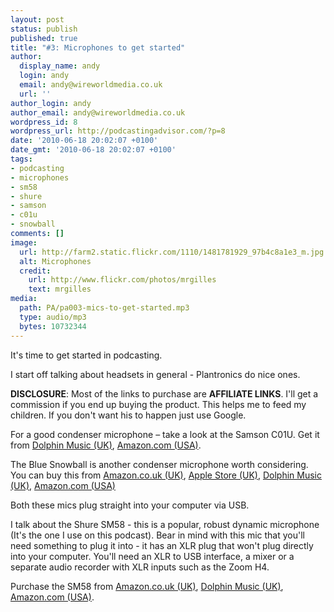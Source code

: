 ```yaml
---
layout: post
status: publish
published: true
title: "#3: Microphones to get started"
author:
  display_name: andy
  login: andy
  email: andy@wireworldmedia.co.uk
  url: ''
author_login: andy
author_email: andy@wireworldmedia.co.uk
wordpress_id: 8
wordpress_url: http://podcastingadvisor.com/?p=8
date: '2010-06-18 20:02:07 +0100'
date_gmt: '2010-06-18 20:02:07 +0100'
tags:
- podcasting
- microphones
- sm58
- shure
- samson
- c01u
- snowball
comments: []
image:
  url: http://farm2.static.flickr.com/1110/1481781929_97b4c8a1e3_m.jpg
  alt: Microphones
  credit:
    url: http://www.flickr.com/photos/mrgilles
    text: mrgilles
media:
  path: PA/pa003-mics-to-get-started.mp3
  type: audio/mp3
  bytes: 10732344
---
```

It's time to get started in podcasting.

I start off talking about headsets in general - Plantronics do nice ones.

<strong>DISCLOSURE</strong>: Most of the links to purchase are <strong>AFFILIATE LINKS</strong>. I'll get a commission if you end up buying the product. This helps me to feed my children. If you don't want his to happen just use Google.

For a good condenser microphone &#8211; take a look at the Samson C01U. Get it from <a href="http://www.dolphinmusic.co.uk/product/6948-samson-c01u.html" target="_blank">Dolphin Music (UK)</a>, <a href="http://www.amazon.com/Samson-CO1U-USB-Condenser-Microphone/dp/B000AP1RE8" target="_blank">Amazon.com (USA)</a>.

The Blue Snowball is another condenser microphone  worth considering. You can buy this from <a href="http://www.amazon.co.uk/Blue-Microphones-Snowball-Microphone-White/dp/B000EOPQ7E" target="_blank">Amazon.co.uk (UK)</a>, <a href="http://store.apple.com/uk/product/TF238LL/A" target="_blank">Apple Store (UK)</a>, <a href="http://www.dolphinmusic.co.uk/product/35872-blue-microphones-snowball-bundle.html" target="_blank">Dolphin Music (UK)</a>, <a href="http://www.amazon.com/Blue-Microphones-Snowball-Microphone-White/dp/B000EOPQ7E" target="_blank">Amazon.com (USA)</a>

Both these mics plug straight into your computer via USB.

I talk about the Shure SM58 - this is a popular, robust dynamic microphone  (It's the one I use on this podcast). Bear in mind with this mic that you'll need something to plug it into - it has an XLR plug that won't plug directly into your computer. You'll need an XLR to USB interface, a mixer or a separate audio recorder with XLR inputs such as the Zoom H4.

Purchase the SM58 from <a href="http://www.amazon.co.uk/Shure-SM58LCE-SM58-Vocal-Microphone/dp/B000CZ0R42" target="_blank">Amazon.co.uk (UK)</a>, <a href="http://www.dolphinmusic.co.uk/product/2022-shure-sm58.html" target="_blank">Dolphin Music (UK)</a>, <a href="http://www.amazon.com/Shure-SM58SE-SM58S-by/dp/B000GUBOYU" target="_blank">Amazon.com (USA)</a>.
